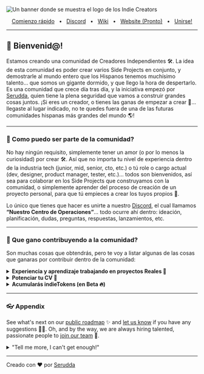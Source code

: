 ![Un banner donde se muestra el logo de los Indie Creators](https://user-images.githubusercontent.com/10075532/221389801-00bc8f73-297b-4e95-b162-00a7209508b7.png)

<div align="center">
  <a href="https://www.prisma.io/docs/getting-started/quickstart">Comienzo rápido</a>
  <span>&nbsp;&nbsp;•&nbsp;&nbsp;</span>
  <a href="https://discord.gg/Qncuxgcgsn">Discord</a>
  <span>&nbsp;&nbsp;•&nbsp;&nbsp;</span>
  <a href="https://github.com/Indie-Creator-Community/indie-creators-community/wiki/1-%C2%B7-Bienvenid@-%F0%9F%91%8B">Wiki</a>
  <span>&nbsp;&nbsp;•&nbsp;&nbsp;</span>
  <a href="https://discord.gg/Qncuxgcgsn">Website (Pronto)</a>
  <span>&nbsp;&nbsp;•&nbsp;&nbsp;</span>
  <a href="https://discord.gg/Qncuxgcgsn">Unirse!</a>
  <br />
  <hr />
</div>

## 👋 Bienvenid@!

Estamos creando una comunidad de Creadores Independientes 🛠️. La idea de esta comunidad es poder crear varios Side Projects en conjunto, y demostrarle al mundo entero que los Hispanos tenemos muchísimo talento… que somos un gigante dormido, y que llego la hora de despertarlo.
Es una comunidad que crece día tras día, y la iniciativa empezó por [Serudda](https://twitter.com/serudda), quien tiene la plena seguridad que vamos a construir grandes cosas juntos. ¡Si eres un creador, o tienes las ganas de empezar a crear 🚀… llegaste al lugar indicado, no te quedes fuera de una de las futuras comunidades hispanas más grandes del mundo 🌎!

-----

### 🍿 Como puedo ser parte de la comunidad?

No hay ningún requisito, simplemente tener un amor (o por lo menos la curiosidad) por crear 🛠️. Así que no importa tu nivel de experiencia dentro de la industria tech (junior, mid, senior, cto, etc.) o tú role o cargo actual (dev, designer, product manager, tester, etc.)… todos son bienvenidos, así sea para colaborar en los Side Projects que construyamos con la comunidad, o simplemente aprender del proceso de creación de un proyecto personal, para que tú empieces a crear los tuyos propios 🥳.

Lo único que tienes que hacer es unirte a nuestro [Discord](https://discord.gg/Qncuxgcgsn), el cual llamamos **“Nuestro Centro de Operaciones”**… todo ocurre ahí dentro: ideación, planificación, dudas, preguntas, respuestas, lanzamientos, etc.

-----

### 🦦 Que gano contribuyendo a la comunidad?

Son muchas cosas que obtendrás, pero te voy a listar algunas de las cosas que ganaras por contribuir dentro de la comunidad:

<details> 
	<summary><strong>Experiencia y aprendizaje trabajando en proyectos Reales 🦆</strong></summary>
	<p>Aprenderás todo el flujo de creación de un Side Project digital (búsqueda de problemas a resolver, buscar una solución a dicho problema, construir una solución en menos de 2 semanas, lanzar al mundo tu solución, evaluar si tu solución es valiosa y resuelve el problema real que están teniendo tus usuarios, he iterar rápidamente para darle valor constante a tus usuarios, y lograr así llegar a más personas).</p>

</details>


<details> 
	<summary><strong>Potenciar tu CV 📄</strong></summary>	
	<p>Podrás poner en tu CV o LinkedIn que haces parte de la comunidad, y que has aportado en uno o varios Proyectos REALES… yo daría el aval de que eres miembro activo y que colaborar en uno o varios proyectos.</p>

</details>

<details> 
	<summary><strong>Acumularás indieTokens (en Beta 🔥)</strong></summary>
	<p>Nuestra moneda virtual, que ayuda a mostrarles a los demás miembros de la comunidad todo el aporte que has brindado. Más adelante, cuando incluyamos una **Tienda** virtual, la idea es que puedas canjear tus indieTokens por items de la tienda, e.j. una suscripción anual en Platzi o Coursera, una mentoría 1:1 de 1 hora con Serudda, algún periférico que necesites cambiar (mouse, teclado, etc.) OJO: todo esto depende de si el Side Project en el que has contribuido, está generando ingresos reales. Te invito a leer un poco más sobre las Recompensas.</p>

</details>

-----

### 👓 Appendix

See what's next on our [public roadmap](https://github.com/github/roadmap) ✨ and [let us know](https://github.com/github/feedback) if you have any suggestions 🙇‍♂️. Oh, and by the way, we are always hiring talented, passionate people to [join our team](https://github.com/about/careers) 🙌.

<details> 
	<summary>"Tell me more, I can't get enough!"</summary>
	<br>
	<ul>
	<li>GitHub is built using mighty 🔨 open source technologies like <a href="https://github.com/rails">Ruby on Rails</a>, <a href="https://github.com/golang">Go</a>, <a href="https://github.com/primer">Primer</a>, <a href="https://github.com/reactjs">React</a> and <a href="https://github.com/apache/kafka">Kafka</a> among others.</li>
		<li>The three open source projects GitHub members have most contributed 👩‍💻 to are:
			<ul>
				<li><a href="https://github.com/microsoft/vscode">Visual Studio Code</a></li>
				<li><a href="https://github.com/rails/rails">Ruby on Rails</a></li>
				<li><a href="https://github.com/Homebrew">Homebrew</a></li>
			</ul>
		</li>
		<li>By the way, our <a href="https://github.com/github/docs">documentation</a> 🤓 is also open sourced</li>
	</ul>
</details>

---


Creado con ❤️ por [Serudda](https://www.twitter.com/serudda)
